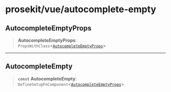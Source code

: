 # prosekit/vue/autocomplete-empty

<a id="AutocompleteEmptyProps" name="AutocompleteEmptyProps"></a>

## AutocompleteEmptyProps

> **AutocompleteEmptyProps**: `PropsWithClass`\<[`AutocompleteEmptyProps`](../lit/autocomplete-empty.md#AutocompleteEmptyProps)\>

***

<a id="AutocompleteEmpty" name="AutocompleteEmpty"></a>

## AutocompleteEmpty

> **`const`** **AutocompleteEmpty**: `DefineSetupFnComponent`\<[`AutocompleteEmptyProps`](autocomplete-empty.md#AutocompleteEmptyProps)\>
